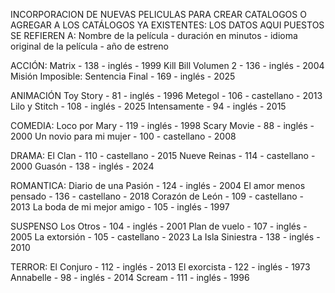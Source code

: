 INCORPORACION DE NUEVAS PELICULAS PARA CREAR CATALOGOS O AGREGAR A LOS CATÁLOGOS YA EXISTENTES:
LOS DATOS AQUI PUESTOS SE REFIEREN A:
Nombre de la película - duración en minutos - idioma original de la película - año de estreno

ACCIÓN:
Matrix - 138 - inglés - 1999
Kill Bill Volumen 2 - 136 - inglés - 2004
Misión Imposible: Sentencia Final - 169 - inglés - 2025

ANIMACIÓN
Toy Story - 81 - inglés - 1996
Metegol - 106 - castellano - 2013
Lilo y Stitch - 108 - inglés - 2025
Intensamente - 94 - inglés - 2015

COMEDIA:
Loco por Mary - 119 - inglés - 1998
Scary Movie - 88 - inglés - 2000
Un novio para mi mujer - 100 - castellano - 2008

DRAMA:
El Clan - 110 - castellano - 2015
Nueve Reinas - 114 - castellano - 2000
Guasón - 138 - inglés - 2024

ROMANTICA:
Diario de una Pasión - 124 - inglés - 2004
El amor menos pensado - 136 - castellano - 2018
Corazón de León - 109 - castellano - 2013
La boda de mi mejor amigo - 105 - inglés - 1997

SUSPENSO
Los Otros - 104 - inglés - 2001
Plan de vuelo - 107 - inglés - 2005
La extorsión - 105 - castellano - 2023
La Isla Siniestra - 138 - inglés - 2010

TERROR:
El Conjuro - 112 - inglés - 2013
El exorcista - 122 - inglés - 1973
Annabelle - 98 - inglés - 2014
Scream - 111 - inglés - 1996
